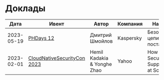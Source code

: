 # Доклады

|    Дата    |    Ивент   |    Автор   |   Компания   |   Название   |    Запись    |    Презентация    |
|------------|------------|------------|--------------|--------------|--------------|-------------------|
| 2023-05-19 | [PHDays 12](https://phdays.com) | Дмитрий Шмойлов | Kaspersky | Безопасность цепи поставок |[youtube](https://www.youtube.com/watch?v=v7ude1EW1ok) [PHDays](https://phdays.com/broadcast/?talk=115&tag=development) | - |
| 2023-02-01 | [CloudNativeSecurityCon 2023](https://events.linuxfoundation.org/cloudnativesecuritycon-north-america/) | Hemil Kadakia & Yonghe Zhao | Yahoo | How to Secure Your Supply Chain at Scale | [youtube](https://www.youtube.com/watch?v=6Zz798IW8Gs) | [PDF](./materials/presentations/HowToSecureSupplyChain_2023.pdf) |


